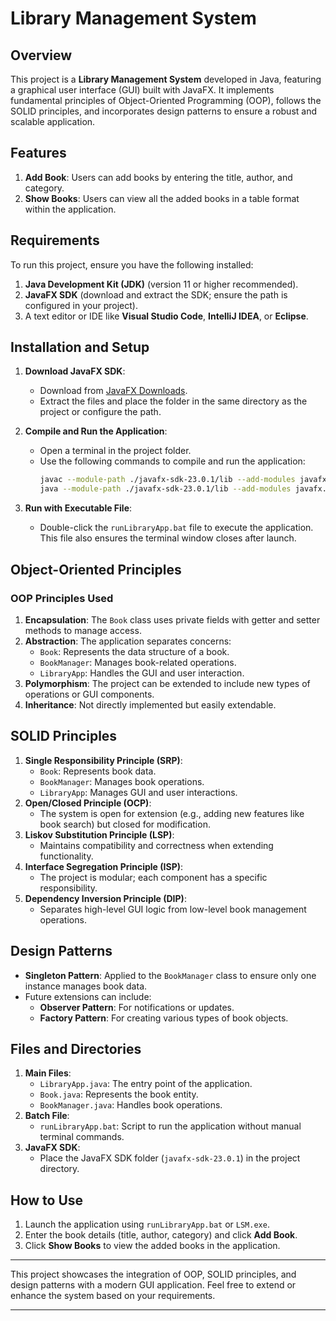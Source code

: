 # Library Management System

## Overview
This project is a **Library Management System** developed in Java, featuring a graphical user interface (GUI) built with JavaFX. It implements fundamental principles of Object-Oriented Programming (OOP), follows the SOLID principles, and incorporates design patterns to ensure a robust and scalable application.

## Features
1. **Add Book**: Users can add books by entering the title, author, and category.
2. **Show Books**: Users can view all the added books in a table format within the application.

## Requirements
To run this project, ensure you have the following installed:
1. **Java Development Kit (JDK)** (version 11 or higher recommended).
2. **JavaFX SDK** (download and extract the SDK; ensure the path is configured in your project).
3. A text editor or IDE like **Visual Studio Code**, **IntelliJ IDEA**, or **Eclipse**.

## Installation and Setup
1. **Download JavaFX SDK**:
   - Download from [JavaFX Downloads](https://gluonhq.com/products/javafx/).
   - Extract the files and place the folder in the same directory as the project or configure the path.

2. **Compile and Run the Application**:
   - Open a terminal in the project folder.
   - Use the following commands to compile and run the application:
     ```bash
     javac --module-path ./javafx-sdk-23.0.1/lib --add-modules javafx.controls,javafx.fxml LibraryApp.java
     java --module-path ./javafx-sdk-23.0.1/lib --add-modules javafx.controls,javafx.fxml LibraryApp
     ```

3. **Run with Executable File**:
   - Double-click the `runLibraryApp.bat` file to execute the application. This file also ensures the terminal window closes after launch.

## Object-Oriented Principles
### OOP Principles Used
1. **Encapsulation**: The `Book` class uses private fields with getter and setter methods to manage access.
2. **Abstraction**: The application separates concerns:
   - `Book`: Represents the data structure of a book.
   - `BookManager`: Manages book-related operations.
   - `LibraryApp`: Handles the GUI and user interaction.
3. **Polymorphism**: The project can be extended to include new types of operations or GUI components.
4. **Inheritance**: Not directly implemented but easily extendable.

## SOLID Principles
1. **Single Responsibility Principle (SRP)**:
   - `Book`: Represents book data.
   - `BookManager`: Manages book operations.
   - `LibraryApp`: Manages GUI and user interactions.
2. **Open/Closed Principle (OCP)**:
   - The system is open for extension (e.g., adding new features like book search) but closed for modification.
3. **Liskov Substitution Principle (LSP)**:
   - Maintains compatibility and correctness when extending functionality.
4. **Interface Segregation Principle (ISP)**:
   - The project is modular; each component has a specific responsibility.
5. **Dependency Inversion Principle (DIP)**:
   - Separates high-level GUI logic from low-level book management operations.

## Design Patterns
- **Singleton Pattern**: Applied to the `BookManager` class to ensure only one instance manages book data.
- Future extensions can include:
  - **Observer Pattern**: For notifications or updates.
  - **Factory Pattern**: For creating various types of book objects.

## Files and Directories
1. **Main Files**:
   - `LibraryApp.java`: The entry point of the application.
   - `Book.java`: Represents the book entity.
   - `BookManager.java`: Handles book operations.
2. **Batch File**:
   - `runLibraryApp.bat`: Script to run the application without manual terminal commands.
3. **JavaFX SDK**:
   - Place the JavaFX SDK folder (`javafx-sdk-23.0.1`) in the project directory.

## How to Use
1. Launch the application using `runLibraryApp.bat` or `LSM.exe`.
2. Enter the book details (title, author, category) and click **Add Book**.
3. Click **Show Books** to view the added books in the application.

---
This project showcases the integration of OOP, SOLID principles, and design patterns with a modern GUI application. Feel free to extend or enhance the system based on your requirements.

---